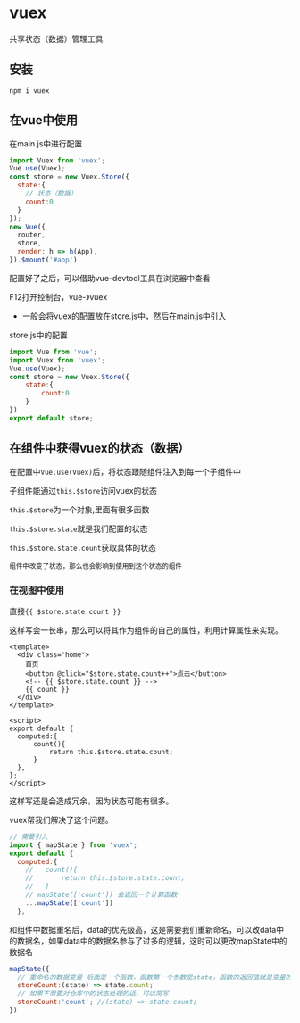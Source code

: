 # vuex

共享状态（数据）管理工具

## 安装
```npm i vuex```

## 在vue中使用
在main.js中进行配置
```js
import Vuex from 'vuex';
Vue.use(Vuex);
const store = new Vuex.Store({
  state:{
    // 状态（数据）
    count:0
  }
});
new Vue({
  router,
  store,
  render: h => h(App),
}).$mount('#app')
```

配置好了之后，可以借助vue-devtool工具在浏览器中查看

F12打开控制台，vue-》vuex

- 一般会将vuex的配置放在store.js中，然后在main.js中引入

store.js中的配置

```js
import Vue from 'vue';
import Vuex from 'vuex';
Vue.use(Vuex);
const store = new Vuex.Store({
    state:{
        count:0
    }
})
export default store;
```

## 在组件中获得vuex的状态（数据）

在配置中```Vue.use(Vuex)```后，将状态跟随组件注入到每一个子组件中

子组件能通过```this.$store```访问vuex的状态

```this.$store```为一个对象,里面有很多函数

```this.$store.state```就是我们配置的状态

```this.$store.state.count```获取具体的状态

```组件中改变了状态，那么也会影响到使用到这个状态的组件```

### 在视图中使用

直接```{{ $store.state.count }} ```

这样写会一长串，那么可以将其作为组件的自己的属性，利用计算属性来实现。

```vue
<template>
  <div class="home">
    首页
    <button @click="$store.state.count++">点击</button>
    <!-- {{ $store.state.count }} -->
    {{ count }}
  </div>
</template>

<script>
export default {
  computed:{
      count(){
          return this.$store.state.count;
      }
  },
};
</script>
```

这样写还是会造成冗余，因为状态可能有很多。

vuex帮我们解决了这个问题。

```js
// 需要引入
import { mapState } from 'vuex';
export default {
  computed:{
    //   count(){
    //       return this.$store.state.count;
    //   }
    // mapState(['count']) 会返回一个计算函数
    ...mapState(['count'])
  },
```
和组件中数据重名后，data的优先级高，这是需要我们重新命名，可以改data中的数据名，如果data中的数据名参与了过多的逻辑，这时可以更改mapState中的数据名

```js
mapState({
  // 重命名的数据变量 后面是一个函数，函数第一个参数是state，函数的返回值就是变量的值
  storeCount:(state) => state.count;
  // 如果不需要对仓库中的状态处理的话，可以简写
  storeCount:'count'; //(state) => state.count;
})
```
